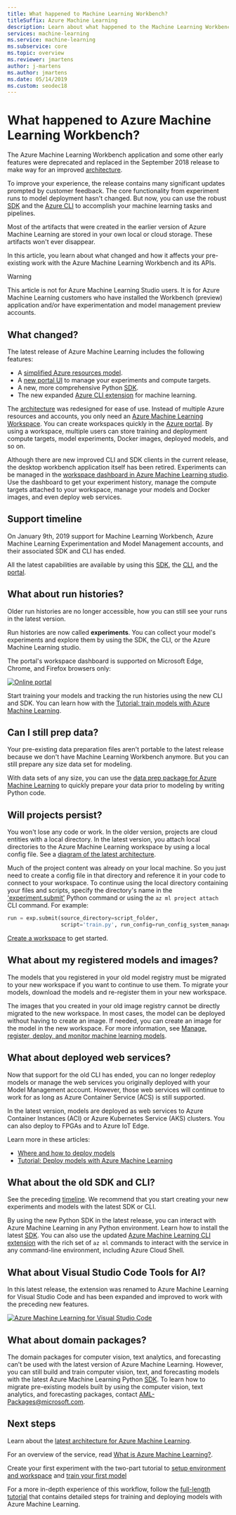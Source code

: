 ```yaml
---
title: What happened to Machine Learning Workbench?
titleSuffix: Azure Machine Learning
description: Learn about what happened to the Machine Learning Workbench application, what changed in Azure Machine Learning, and what the support timeline is.
services: machine-learning
ms.service: machine-learning
ms.subservice: core
ms.topic: overview
ms.reviewer: jmartens
author: j-martens
ms.author: jmartens
ms.date: 05/14/2019
ms.custom: seodec18
---
```

# What happened to Azure Machine Learning Workbench?

The Azure Machine Learning Workbench application and some other early features were deprecated and replaced in the September 2018 release to make way for an improved [architecture](concept-azure-machine-learning-architecture.md).

To improve your experience, the release contains many significant updates prompted by customer feedback. The core functionality from experiment runs to model deployment hasn't changed. But now, you can use the robust <a href="https://docs.microsoft.com/python/api/overview/azure/ml/intro?view=azure-ml-py" target="_blank">SDK</a> and the [Azure CLI](reference-azure-machine-learning-cli.md) to accomplish your machine learning tasks and pipelines.

Most of the artifacts that were created in the earlier version of Azure Machine Learning are stored in your own local or cloud storage. These artifacts won't ever disappear.

In this article, you learn about what changed and how it affects your pre-existing work with the Azure Machine Learning Workbench and its APIs.

>[!Warning]
>This article is not for Azure Machine Learning Studio users. It is for Azure Machine Learning customers who have installed the Workbench (preview) application and/or have experimentation and model management preview accounts.


## What changed?

The latest release of Azure Machine Learning includes the following features:
+ A [simplified Azure resources model](concept-azure-machine-learning-architecture.md).
+ A [new portal UI](how-to-track-experiments.md) to manage your experiments and compute targets.
+ A new, more comprehensive Python <a href="https://docs.microsoft.com/python/api/overview/azure/ml/intro?view=azure-ml-py" target="_blank">SDK</a>.
+ The new expanded [Azure CLI extension](reference-azure-machine-learning-cli.md) for machine learning.

The [architecture](concept-azure-machine-learning-architecture.md) was redesigned for ease of use. Instead of multiple Azure resources and accounts, you only need an [Azure Machine Learning Workspace](concept-workspace.md). You can create workspaces quickly in the [Azure portal](how-to-manage-workspace.md). By using a workspace, multiple users can store training and deployment compute targets, model experiments, Docker images, deployed models, and so on.

Although there are new improved CLI and SDK clients in the current release, the desktop workbench application itself has been retired. Experiments can be managed in the [workspace dashboard in Azure Machine Learning studio](how-to-track-experiments.md#view-the-experiment-in-the-web-portal). Use the dashboard to get your experiment history, manage the compute targets attached to your workspace, manage your models and Docker images, and even deploy web services.

<a name="timeline"></a>

## Support timeline

On January 9th, 2019 support for Machine Learning Workbench, Azure Machine Learning Experimentation and Model Management accounts, and their associated SDK and CLI has ended.

All the latest capabilities are available by using this <a href="https://docs.microsoft.com/python/api/overview/azure/ml/intro?view=azure-ml-py" target="_blank">SDK</a>, the [CLI](reference-azure-machine-learning-cli.md), and the [portal](how-to-manage-workspace.md).

## What about run histories?

Older run histories are no longer accessible, how you can still see your runs in the latest version.

Run histories are now called **experiments**. You can collect your model's experiments and explore them by using the SDK, the CLI, or the Azure Machine Learning studio.

The portal's workspace dashboard is supported on Microsoft Edge, Chrome, and Firefox browsers only:

[![Online portal](./media/overview-what-happened-to-workbench/image001.png)](./media/overview-what-happened-to-workbench/image001.png#lightbox)

Start training your models and tracking the run histories using the new CLI and SDK. You can learn how with the [Tutorial: train models with Azure Machine Learning](tutorial-train-models-with-aml.md).

## Can I still prep data?

Your pre-existing data preparation files aren't portable to the latest release because we don't have Machine Learning Workbench anymore. But you can still prepare any size data set for modeling.

With data sets of any size, you can use the [data prep package for Azure Machine Learning](https://aka.ms/data-prep-sdk) to quickly prepare your data prior to modeling by writing Python code.

## Will projects persist?

You won't lose any code or work. In the older version, projects are cloud entities with a local directory. In the latest version, you attach local directories to the Azure Machine Learning workspace by using a local config file. See a [diagram of the latest architecture](concept-azure-machine-learning-architecture.md).

Much of the project content was already on your local machine. So you just need to create a config file in that directory and reference it in your code to connect to your workspace. To continue using the local directory containing your files and scripts, specify the directory's name in the ['experiment.submit'](https://docs.microsoft.com/python/api/azureml-core/azureml.core.experiment.experiment?view=azure-ml-py) Python command or using the `az ml project attach` CLI command.  For example:
```python
run = exp.submit(source_directory=script_folder,
                 script='train.py', run_config=run_config_system_managed)
```

[Create a workspace](how-to-manage-workspace.md) to get started.

## What about my registered models and images?

The models that you registered in your old model registry must be migrated to your new workspace if you want to continue to use them. To migrate your models, download the models and re-register them in your new workspace.

The images that you created in your old image registry cannot be directly migrated to the new workspace. In most cases, the model can be deployed without having to create an image. If needed, you can create an image for the model in the new workspace. For more information, see [Manage, register, deploy, and monitor machine learning models](concept-model-management-and-deployment.md).

## What about deployed web services?

Now that support for the old CLI has ended, you can no longer redeploy models or manage the web services you originally deployed with your Model Management account. However, those web services will continue to work for as long as Azure Container Service (ACS) is still supported.

In the latest version, models are deployed as web services to Azure Container Instances (ACI) or Azure Kubernetes Service (AKS) clusters. You can also deploy to FPGAs and to Azure IoT Edge.

Learn more in these articles:
+ [Where and how to deploy models](how-to-deploy-and-where.md)
+ [Tutorial: Deploy models with Azure Machine Learning](tutorial-deploy-models-with-aml.md)

## What about the old SDK and CLI?

See the preceding [timeline](#timeline). We recommend that you start creating your new experiments and models with the latest SDK or CLI.

By using the new Python SDK in the latest release, you can interact with Azure Machine Learning in any Python environment. Learn how to install the latest <a href="https://docs.microsoft.com/python/api/overview/azure/ml/intro?view=azure-ml-py" target="_blank">SDK</a>. You can also use the updated [Azure Machine Learning CLI extension](reference-azure-machine-learning-cli.md) with the rich set of `az ml` commands to interact with the service in any command-line environment, including Azure Cloud Shell.

## What about Visual Studio Code Tools for AI?

In this latest release, the extension was renamed to Azure Machine Learning for Visual Studio Code and has been expanded and improved to work with the preceding new features.

[![Azure Machine Learning for Visual Studio Code](./media/overview-what-happened-to-workbench/vscode.png)](./media/overview-what-happened-to-workbench/vscode-big.png#lightbox)

## What about domain packages?

The domain packages for computer vision, text analytics, and forecasting can't be used with the latest version of Azure Machine Learning. However, you can still build and train computer vision, text, and forecasting models with the latest Azure Machine Learning Python <a href="https://docs.microsoft.com/python/api/overview/azure/ml/intro?view=azure-ml-py" target="_blank">SDK</a>. To learn how to migrate pre-existing models built by using the computer vision, text analytics, and forecasting packages, contact [AML-Packages@microsoft.com](mailto:AML-Packages@microsoft.com).

## Next steps

Learn about the [latest architecture for Azure Machine Learning](concept-azure-machine-learning-architecture.md).

For an overview of the service, read [What is Azure Machine Learning?](overview-what-is-azure-ml.md).

Create your first experiment with the two-part tutorial to [setup environment and workspace](tutorial-1st-experiment-sdk-setup.md) and [train your first model](tutorial-1st-experiment-sdk-train.md)

For a more in-depth experience of this workflow, follow the [full-length tutorial](tutorial-train-models-with-aml.md) that contains detailed steps for training and deploying models with Azure Machine Learning.
